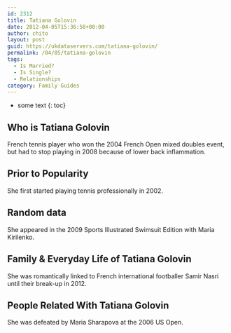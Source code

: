 ```yaml
---
id: 2312
title: Tatiana Golovin
date: 2012-04-05T15:36:58+00:00
author: chito
layout: post
guid: https://ukdataservers.com/tatiana-golovin/
permalink: /04/05/tatiana-golovin
tags:
  - Is Married?
  - Is Single?
  - Relationships
category: Family Guides
---
```


* some text
{: toc}
          
          
## Who is  Tatiana Golovin
                  
                  
                  
French tennis player who won the 2004 French Open mixed doubles event, but had to stop playing in 2008 because of lower back inflammation.
                  
                
                
                
## Prior to Popularity 
                  
                  
                  
She first started playing tennis professionally in 2002.
                  
                
                
                
## Random data 
                  
                  
                  
She appeared in the 2009 Sports Illustrated Swimsuit Edition with Maria Kirilenko.
                  
                
                
                
## Family & Everyday Life of Tatiana Golovin
                  
                  
                  
She was romantically linked to French international footballer Samir Nasri until their break-up in 2012.
                  
                
                
                
## People Related With  Tatiana Golovin
                  
                  
                  
She was defeated by Maria Sharapova at the 2006 US Open.
                  
                
              
            
          
          
          
    
    
  
